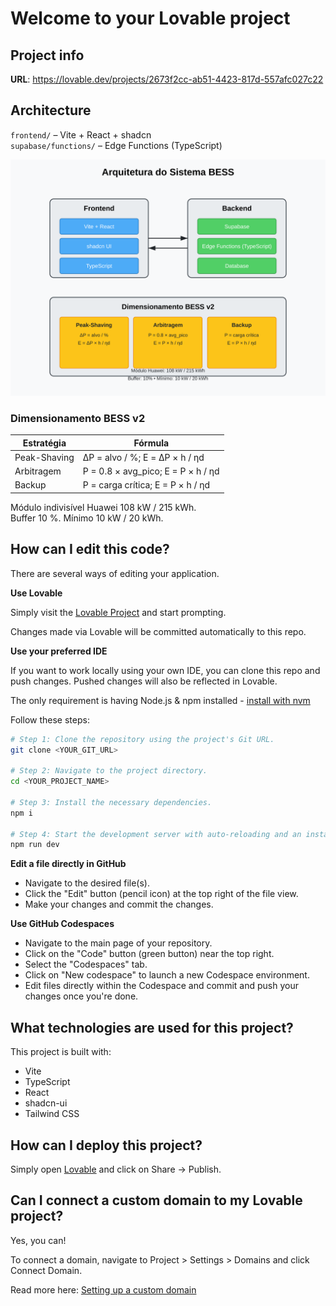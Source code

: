 
# Welcome to your Lovable project

## Project info

**URL**: https://lovable.dev/projects/2673f2cc-ab51-4423-817d-557afc027c22

## Architecture

``frontend/`` – Vite + React + shadcn  
``supabase/functions/`` – Edge Functions (TypeScript)

![Architecture Diagram](docs/arch.svg)

### Dimensionamento BESS v2
| Estratégia | Fórmula |
|------------|---------|
| Peak-Shaving | ΔP = alvo / %; E = ΔP × h / ηd |
| Arbitragem | P = 0.8 × avg_pico; E = P × h / ηd |
| Backup | P = carga crítica; E = P × h / ηd |

Módulo indivisível Huawei 108 kW / 215 kWh.  
Buffer 10 %. Mínimo 10 kW / 20 kWh.

## How can I edit this code?

There are several ways of editing your application.

**Use Lovable**

Simply visit the [Lovable Project](https://lovable.dev/projects/2673f2cc-ab51-4423-817d-557afc027c22) and start prompting.

Changes made via Lovable will be committed automatically to this repo.

**Use your preferred IDE**

If you want to work locally using your own IDE, you can clone this repo and push changes. Pushed changes will also be reflected in Lovable.

The only requirement is having Node.js & npm installed - [install with nvm](https://github.com/nvm-sh/nvm#installing-and-updating)

Follow these steps:

```sh
# Step 1: Clone the repository using the project's Git URL.
git clone <YOUR_GIT_URL>

# Step 2: Navigate to the project directory.
cd <YOUR_PROJECT_NAME>

# Step 3: Install the necessary dependencies.
npm i

# Step 4: Start the development server with auto-reloading and an instant preview.
npm run dev
```

**Edit a file directly in GitHub**

- Navigate to the desired file(s).
- Click the "Edit" button (pencil icon) at the top right of the file view.
- Make your changes and commit the changes.

**Use GitHub Codespaces**

- Navigate to the main page of your repository.
- Click on the "Code" button (green button) near the top right.
- Select the "Codespaces" tab.
- Click on "New codespace" to launch a new Codespace environment.
- Edit files directly within the Codespace and commit and push your changes once you're done.

## What technologies are used for this project?

This project is built with:

- Vite
- TypeScript
- React
- shadcn-ui
- Tailwind CSS

## How can I deploy this project?

Simply open [Lovable](https://lovable.dev/projects/2673f2cc-ab51-4423-817d-557afc027c22) and click on Share -> Publish.

## Can I connect a custom domain to my Lovable project?

Yes, you can!

To connect a domain, navigate to Project > Settings > Domains and click Connect Domain.

Read more here: [Setting up a custom domain](https://docs.lovable.dev/tips-tricks/custom-domain#step-by-step-guide)
